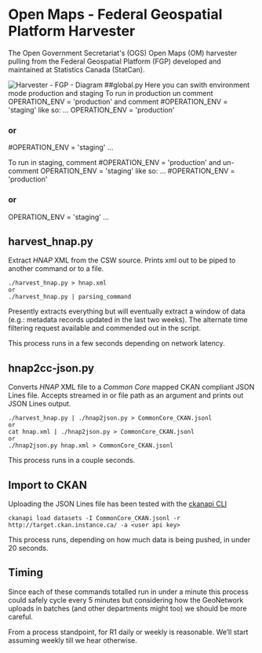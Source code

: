 # Open Maps - Federal Geospatial Platform Harvester
The Open Government Secretariat's (OGS) Open Maps (OM) harvester pulling from the Federal Geospatial Platform (FGP) developed and maintained at Statistics Canada (StatCan).

![Harvester - FGP - Diagram](https://raw.githubusercontent.com/open-data/harvester-FGP/master/docs/Harvest%20Diagram.png)
##global.py
Here you can swith environment mode production and staging
To run in production un comment OPERATION_ENV = 'production' and comment #OPERATION_ENV = 'staging' like so:
...
OPERATION_ENV = 'production' 
### or ### 
#OPERATION_ENV = 'staging'
...

To run in staging, comment #OPERATION_ENV = 'production' and un-comment OPERATION_ENV = 'staging' like so:
...
#OPERATION_ENV = 'production' 
### or ### 
OPERATION_ENV = 'staging'
...

## harvest_hnap.py
Extract *HNAP* XML from the CSW source.  Prints xml out to be piped to another command or to a file.

```
./harvest_hnap.py > hnap.xml
or
./harvest_hnap.py | parsing_command
```

Presently extracts everything but will eventually extract a window of data (e.g.: metadata records updated in the last two weeks).  The alternate time filtering request available and commended out in the script.

This process runs in a few seconds depending on network latency.

## hnap2cc-json.py
Converts *HNAP* XML file to a *Common Core* mapped CKAN compliant JSON Lines file.  Accepts streamed in or file path as an argument and prints out JSON Lines output.

```
./harvest_hnap.py | ./hnap2json.py > CommonCore_CKAN.jsonl
or
cat hnap.xml | ./hnap2json.py > CommonCore_CKAN.jsonl
or
./hnap2json.py hnap.xml > CommonCore_CKAN.jsonl 
```

This process runs in a couple seconds.

## Import to CKAN
Uploading the JSON Lines file has been tested with the [ckanapi CLI](https://github.com/ckan/ckanapi)

```
ckanapi load datasets -I CommonCore_CKAN.jsonl -r http://target.ckan.instance.ca/ -a <user api key>
```

This process runs, depending on how much data is being pushed, in under 20 seconds.

## Timing
Since each of these commands totalled run in under a minute this process could safely cycle every 5 minutes but considering how the GeoNetwork uploads in batches (and other departments might too) we should be more careful.

From a process standpoint, for R1 daily or weekly is reasonable.  We’ll start assuming weekly till we hear otherwise.